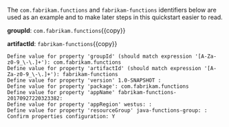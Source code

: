 The `com.fabrikam.functions` and `fabrikam-functions` identifiers below are used as an example and to make later steps in this quickstart easier to read.

**groupId**: `com.fabrikam.functions`{{copy}}

**artifactId**: `fabrikam-functions`{{copy}}

```
Define value for property 'groupId' (should match expression '[A-Za-z0-9_\-\.]+'): com.fabrikam.functions
Define value for property 'artifactId' (should match expression '[A-Za-z0-9_\-\.]+'): fabrikam-functions
Define value for property 'version' 1.0-SNAPSHOT : 
Define value for property 'package': com.fabrikam.functions
Define value for property 'appName' fabrikam-functions-20170927220323382:
Define value for property 'appRegion' westus: :
Define value for property 'resourceGroup' java-functions-group: :
Confirm properties configuration: Y
```


